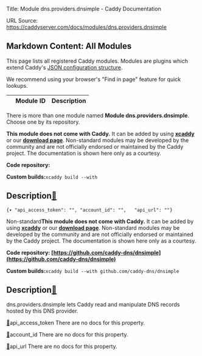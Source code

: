 Title: Module dns.providers.dnsimple - Caddy Documentation

URL Source: https://caddyserver.com/docs/modules/dns.providers.dnsimple

Markdown Content:
All Modules
-----------

This page lists all registered Caddy modules. Modules are plugins which extend Caddy's [JSON configuration structure](https://caddyserver.com/docs/json/).

We recommend using your browser's "Find in page" feature for quick lookups.

|  | Module ID | Description |
| --- | --- | --- |

There is more than one module named **Module dns.providers.dnsimple**. Choose one by its repository.

**This module does not come with Caddy.** It can be added by using **[xcaddy](https://caddyserver.com/docs/build#xcaddy)** or our **[download page](https://caddyserver.com/download)**. Non-standard modules may be developed by the community and are not officially endorsed or maintained by the Caddy project. The documentation is shown here only as a courtesy.

**Code repository:**

**Custom builds:**`xcaddy build --with`

Description[🔗](https://caddyserver.com/docs/modules/dns.providers.dnsimple#docs "Direct link")
-----------------------------------------------------------------------------------------------

`{▾	"api_access_token": "",	"account_id": "",	"api_url": ""}`

Non-standard**This module does not come with Caddy.** It can be added by using **[xcaddy](https://caddyserver.com/docs/build#xcaddy)** or our **[download page](https://caddyserver.com/download)**. Non-standard modules may be developed by the community and are not officially endorsed or maintained by the Caddy project. The documentation is shown here only as a courtesy.

**Code repository: [https://github.com/caddy-dns/dnsimple](https://github.com/caddy-dns/dnsimple)**

**Custom builds:**`xcaddy build --with github.com/caddy-dns/dnsimple`

Description[🔗](https://caddyserver.com/docs/modules/dns.providers.dnsimple#docs "Direct link")
-----------------------------------------------------------------------------------------------

dns.providers.dnsimple lets Caddy read and manipulate DNS records hosted by this DNS provider.

[🔗](https://caddyserver.com/docs/modules/dns.providers.dnsimple#api_access_token)api_access_token
There are no docs for this property.

[🔗](https://caddyserver.com/docs/modules/dns.providers.dnsimple#account_id)account_id
There are no docs for this property.

[🔗](https://caddyserver.com/docs/modules/dns.providers.dnsimple#api_url)api_url
There are no docs for this property.
